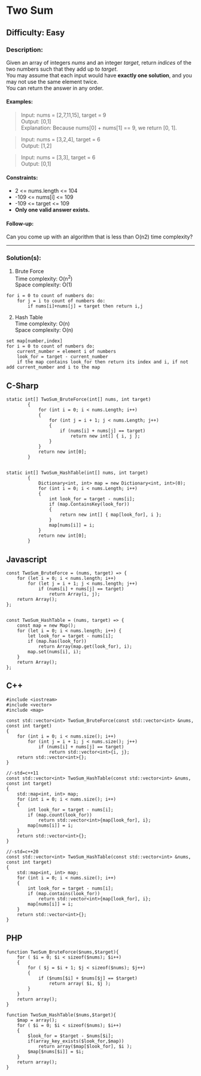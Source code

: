 # Two Sum
## Difficulty: Easy

### Description:
Given an array of integers *nums* and an integer *target*, return *indices* of the two numbers such that they add up to *target*.  
You may assume that each input would have **exactly one solution**, and you may not use the same element twice.  
You can return the answer in any order.
#### Examples:
>Input: nums = [2,7,11,15], target = 9  
Output: [0,1]  
Explanation: Because nums[0] + nums[1] == 9, we return [0, 1].

> Input: nums = [3,2,4], target = 6  
Output: [1,2]  

>Input: nums = [3,3], target = 6  
Output: [0,1]

#### Constraints:

+ 2 <= nums.length <= 104  
+ -109 <= nums[i] <= 109  
+ -109 <= target <= 109  
+ **Only one valid answer exists.**

#### Follow-up:
Can you come up with an algorithm that is less than O(n2) time complexity?

___

### Solution(s):
1. Brute Force   
Time complexity: O(n<sup>2</sup>)   
Space complexity: O(1)
```
for i = 0 to count of numbers do:
	for j = i to count of numbers do:
		if nums[i]+nums[j] = target then return i,j
```
2. Hash Table  
Time complexity: O(n)   
Space complexity: O(n)
```
set map[number,index]
for i = 0 to count of numbers do:
	current_number = element i of numbers
	look_for = target - current_number
	if the map contains look_for then return its index and i, if not add current_number and i to the map

```
## C-Sharp  
```
static int[] TwoSum_BruteForce(int[] nums, int target)
        {
            for (int i = 0; i < nums.Length; i++)
            {
                for (int j = i + 1; j < nums.Length; j++)
                {
                    if (nums[i] + nums[j] == target)
                        return new int[] { i, j };
                }
            }
            return new int[0];
        }
        
        
static int[] TwoSum_HashTable(int[] nums, int target)
        {
            Dictionary<int, int> map = new Dictionary<int, int>(0);
            for (int i = 0; i < nums.Length; i++)
            {
                int look_for = target - nums[i];
                if (map.ContainsKey(look_for))
                {
                    return new int[] { map[look_for], i };
                }
                map[nums[i]] = i;
            }
            return new int[0];
        }
```
## Javascript  
```
const TwoSum_BruteForce = (nums, target) => {
    for (let i = 0; i < nums.length; i++)
        for (let j = i + 1; j < nums.length; j++)
            if (nums[i] + nums[j] == target)
                return Array(i, j);
    return Array();
};


const TwoSum_HashTable = (nums, target) => {
    const map = new Map();
    for (let i = 0; i < nums.length; i++) {
        let look_for = target - nums[i];
        if (map.has(look_for))
            return Array(map.get(look_for), i);
        map.set(nums[i], i);
    }
    return Array();
};
```
## C++
```
#include <iostream>
#include <vector>
#include <map>

const std::vector<int> TwoSum_BruteForce(const std::vector<int> &nums, const int target)
{
    for (int i = 0; i < nums.size(); i++)
        for (int j = i + 1; j < nums.size(); j++)
            if (nums[i] + nums[j] == target)
                return std::vector<int>{i, j};
    return std::vector<int>{};
}

//-std=c++11
const std::vector<int> TwoSum_HashTable(const std::vector<int> &nums, const int target)
{
    std::map<int, int> map;
    for (int i = 0; i < nums.size(); i++)
    {
        int look_for = target - nums[i];
        if (map.count(look_for))
            return std::vector<int>{map[look_for], i};
        map[nums[i]] = i;
    }
    return std::vector<int>{};
}

//-std=c++20
const std::vector<int> TwoSum_HashTable(const std::vector<int> &nums, const int target)
{
    std::map<int, int> map;
    for (int i = 0; i < nums.size(); i++)
    {
        int look_for = target - nums[i];
        if (map.contains(look_for))
            return std::vector<int>{map[look_for], i};
        map[nums[i]] = i;
    }
    return std::vector<int>{};
}
```
## PHP
```
function TwoSum_BruteForce($nums,$target){
	for ( $i = 0; $i < sizeof($nums); $i++)
	{
		for ( $j = $i + 1; $j < sizeof($nums); $j++)
		{
			if ($nums[$i] + $nums[$j] == $target)
				return array( $i, $j );
		}
	}
	return array();
}

function TwoSum_HashTable($nums,$target){
	$map = array();
	for ( $i = 0; $i < sizeof($nums); $i++)
	{
		$look_for = $target - $nums[$i];
		if(array_key_exists($look_for,$map))
			return array($map[$look_for], $i );
        $map[$nums[$i]] = $i;
	}
	return array();
}
```